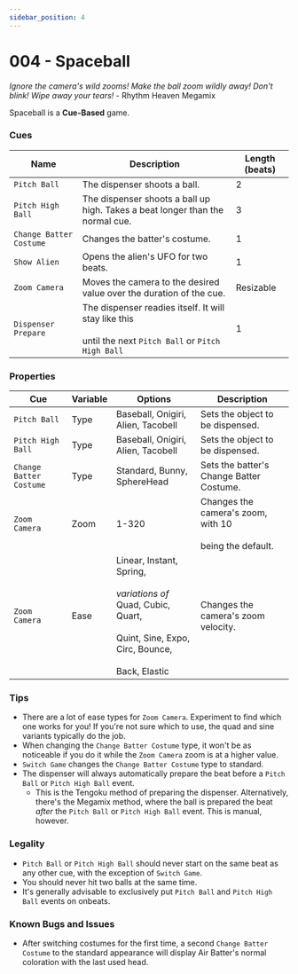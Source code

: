 ```yaml
---
sidebar_position: 4
---
```

# 004 - Spaceball

*Ignore the camera's wild zooms! Make the ball zoom wildly away! Don't blink! Wipe away your tears!* - Rhythm Heaven Megamix

Spaceball is a **Cue-Based** game. 

### Cues

|Name|Description|Length (beats)|
|---|---|---|
|`Pitch Ball`|The dispenser shoots a ball.|2|
|`Pitch High Ball`|The dispenser shoots a ball up high. Takes a beat longer than the normal cue.|3|
|`Change Batter Costume`|Changes the batter's costume.|1|
|`Show Alien`|Opens the alien's UFO for two beats.|1|
|`Zoom Camera`|Moves the camera to the desired value over the duration of the cue.|Resizable|
|`Dispenser Prepare`|The dispenser readies itself. It will stay like this <br></br>until the next `Pitch Ball` or `Pitch High Ball`|1|

### Properties

|Cue|Variable|Options|Description|
|---|---|---|---|
|`Pitch Ball`|Type|Baseball, Onigiri, Alien, Tacobell|Sets the object to be dispensed.|
|`Pitch High Ball`|Type|Baseball, Onigiri, Alien, Tacobell|Sets the object to be dispensed.|
|`Change Batter Costume`|Type|Standard, Bunny, SphereHead|Sets the batter's Change Batter Costume.|
|`Zoom Camera`|Zoom|1-320|Changes the camera's zoom, with 10 <br></br>being the default.|
|`Zoom Camera`|Ease|Linear, Instant, Spring,<br></br> *variations of* Quad, Cubic, Quart,<br></br> Quint, Sine, Expo, Circ, Bounce,<br></br> Back, Elastic|Changes the camera's zoom velocity.|

### Tips
- There are a lot of ease types for `Zoom Camera`. Experiment to find which one works for you! If you're not sure which to use, the quad and sine variants typically do the job.
- When changing the `Change Batter Costume` type, it won't be as noticeable if you do it while the `Zoom Camera` zoom is at a higher value.
- `Switch Game` changes the `Change Batter Costume` type to standard.
- The dispenser will always automatically prepare the beat before a `Pitch Ball` or `Pitch High Ball` event.
	- This is the Tengoku method of preparing the dispenser. Alternatively, there's the Megamix method, where the ball is prepared the beat *after* the `Pitch Ball` or `Pitch High Ball` event. This is manual, however.

### Legality
- `Pitch Ball` or `Pitch High Ball` should never start on the same beat as any other cue, with the exception of `Switch Game`.
- You should never hit two balls at the same time.
- It's generally advisable to exclusively put `Pitch Ball` and `Pitch High Ball` events on onbeats.

### Known Bugs and Issues
- After switching costumes for the first time, a second `Change Batter Costume` to the standard appearance will display Air Batter's normal coloration with the last used head.
